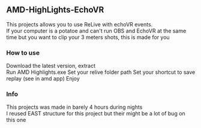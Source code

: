 ## AMD-HighLights-EchoVR

This projects allows you to use ReLive with echoVR events. <br>
If your computer is a potatoe and can't run OBS and EchoVR at the same time but you want to clip your 3 meters shots, this is made for you

### How to use

Download the latest version, extract <br>
Run AMD Highlights.exe
Set your relive folder path
Set your shortcut to save replay (see in amd app)
Enjoy

### Info

This projects was made in barely 4 hours during nights <br>
I reused EAST structure for this project but their might be a lot of bug on this one
